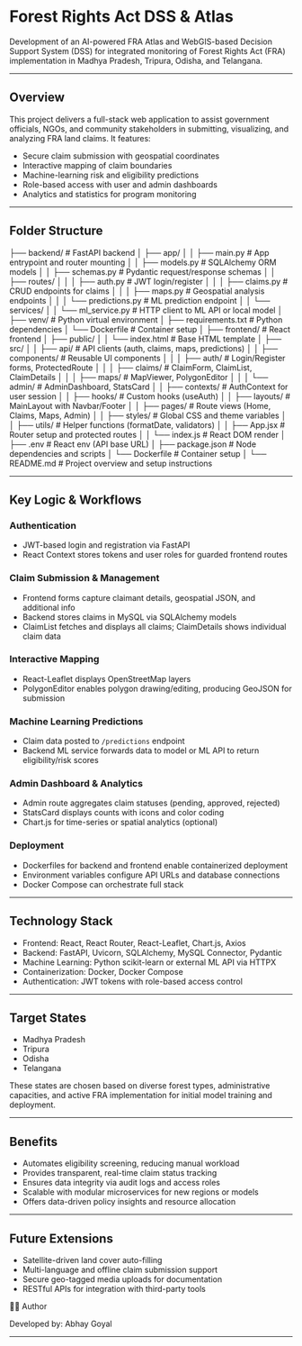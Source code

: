 # Forest Rights Act DSS & Atlas

Development of an AI-powered FRA Atlas and WebGIS-based Decision Support System (DSS) for integrated monitoring of Forest Rights Act (FRA) implementation in Madhya Pradesh, Tripura, Odisha, and Telangana.

---

## Overview

This project delivers a full-stack web application to assist government officials, NGOs, and community stakeholders in submitting, visualizing, and analyzing FRA land claims. It features:

- Secure claim submission with geospatial coordinates  
- Interactive mapping of claim boundaries  
- Machine-learning risk and eligibility predictions  
- Role-based access with user and admin dashboards  
- Analytics and statistics for program monitoring  

---

## Folder Structure

├── backend/ # FastAPI backend
│ ├── app/
│ │ ├── main.py # App entrypoint and router mounting
│ │ ├── models.py # SQLAlchemy ORM models
│ │ ├── schemas.py # Pydantic request/response schemas
│ │ ├── routes/
│ │ │ ├── auth.py # JWT login/register
│ │ │ ├── claims.py # CRUD endpoints for claims
│ │ │ ├── maps.py # Geospatial analysis endpoints
│ │ │ └── predictions.py # ML prediction endpoint
│ │ └── services/
│ │ └── ml_service.py # HTTP client to ML API or local model
│ ├── venv/ # Python virtual environment
│ ├── requirements.txt # Python dependencies
│ └── Dockerfile # Container setup
│
├── frontend/ # React frontend
│ ├── public/
│ │ └── index.html # Base HTML template
│ ├── src/
│ │ ├── api/ # API clients (auth, claims, maps, predictions)
│ │ ├── components/ # Reusable UI components
│ │ │ ├── auth/ # Login/Register forms, ProtectedRoute
│ │ │ ├── claims/ # ClaimForm, ClaimList, ClaimDetails
│ │ │ ├── maps/ # MapViewer, PolygonEditor
│ │ │ └── admin/ # AdminDashboard, StatsCard
│ │ ├── contexts/ # AuthContext for user session
│ │ ├── hooks/ # Custom hooks (useAuth)
│ │ ├── layouts/ # MainLayout with Navbar/Footer
│ │ ├── pages/ # Route views (Home, Claims, Maps, Admin)
│ │ ├── styles/ # Global CSS and theme variables
│ │ ├── utils/ # Helper functions (formatDate, validators)
│ │ ├── App.jsx # Router setup and protected routes
│ │ └── index.js # React DOM render
│ ├── .env # React env (API base URL)
│ ├── package.json # Node dependencies and scripts
│ └── Dockerfile # Container setup
│
└── README.md # Project overview and setup instructions


---

## Key Logic & Workflows

### Authentication  
- JWT-based login and registration via FastAPI  
- React Context stores tokens and user roles for guarded frontend routes  

### Claim Submission & Management  
- Frontend forms capture claimant details, geospatial JSON, and additional info  
- Backend stores claims in MySQL via SQLAlchemy models  
- ClaimList fetches and displays all claims; ClaimDetails shows individual claim data  

### Interactive Mapping  
- React-Leaflet displays OpenStreetMap layers  
- PolygonEditor enables polygon drawing/editing, producing GeoJSON for submission  

### Machine Learning Predictions  
- Claim data posted to `/predictions` endpoint  
- Backend ML service forwards data to model or ML API to return eligibility/risk scores  

### Admin Dashboard & Analytics  
- Admin route aggregates claim statuses (pending, approved, rejected)  
- StatsCard displays counts with icons and color coding  
- Chart.js for time-series or spatial analytics (optional)  

### Deployment  
- Dockerfiles for backend and frontend enable containerized deployment  
- Environment variables configure API URLs and database connections  
- Docker Compose can orchestrate full stack  

---

## Technology Stack

- Frontend: React, React Router, React-Leaflet, Chart.js, Axios  
- Backend: FastAPI, Uvicorn, SQLAlchemy, MySQL Connector, Pydantic  
- Machine Learning: Python scikit-learn or external ML API via HTTPX  
- Containerization: Docker, Docker Compose  
- Authentication: JWT tokens with role-based access control  

---

## Target States

- Madhya Pradesh  
- Tripura  
- Odisha  
- Telangana  

These states are chosen based on diverse forest types, administrative capacities, and active FRA implementation for initial model training and deployment.

---

## Benefits

- Automates eligibility screening, reducing manual workload  
- Provides transparent, real-time claim status tracking  
- Ensures data integrity via audit logs and access roles  
- Scalable with modular microservices for new regions or models  
- Offers data-driven policy insights and resource allocation  

---

## Future Extensions

- Satellite-driven land cover auto-filling  
- Multi-language and offline claim submission support  
- Secure geo-tagged media uploads for documentation  
- RESTful APIs for integration with third-party tools

👨‍💻 Author

Developed by: Abhay Goyal 

---

